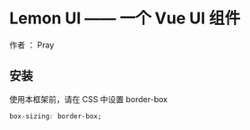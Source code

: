 # Lemon UI —— 一个 Vue UI 组件

作者 ： Pray

## 安装
使用本框架前，请在 CSS 中设置 border-box
```css
box-sizing: border-box;
```